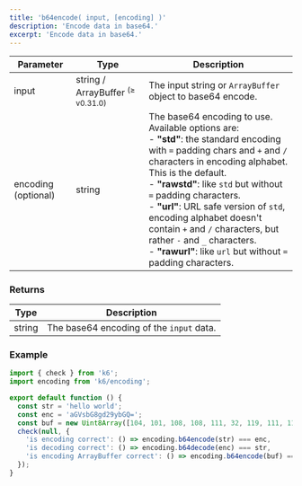 ```yaml
---
title: 'b64encode( input, [encoding] )'
description: 'Encode data in base64.'
excerpt: 'Encode data in base64.'
---
```


| Parameter           | Type   | Description                                                              |
| ------------------- | ------ | ------------------------------------------------------------------------ |
| input               | string / ArrayBuffer <sup>(≥ v0.31.0)</sup> | The input string or `ArrayBuffer` object to base64 encode. |
| encoding (optional) | string | The base64 encoding to use.<br/>Available options are:<br/>- **"std"**: the standard encoding with `=` padding chars and `+` and `/` characters in encoding alphabet. This is the default.<br/>- **"rawstd"**: like `std` but without `=` padding characters.<br/>- **"url"**: URL safe version of `std`, encoding alphabet doesn't contain `+` and `/` characters, but rather `-` and `_` characters.<br/>- **"rawurl"**: like `url` but without `=` padding characters. |

### Returns

| Type   | Description                              |
| ------ | ---------------------------------------- |
| string | The base64 encoding of the `input` data. |

### Example

<CodeGroup labels={[]}>

```javascript
import { check } from 'k6';
import encoding from 'k6/encoding';

export default function () {
  const str = 'hello world';
  const enc = 'aGVsbG8gd29ybGQ=';
  const buf = new Uint8Array([104, 101, 108, 108, 111, 32, 119, 111, 114, 108, 100]).buffer;
  check(null, {
    'is encoding correct': () => encoding.b64encode(str) === enc,
    'is decoding correct': () => encoding.b64decode(enc) === str,
    'is encoding ArrayBuffer correct': () => encoding.b64encode(buf) === enc,
  });
}
```

</CodeGroup>
